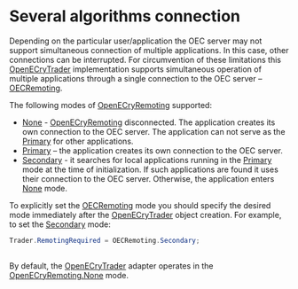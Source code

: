 # Several algorithms connection

Depending on the particular user\/application the OEC server may not support simultaneous connection of multiple applications. In this case, other connections can be interrupted. For circumvention of these limitations this [OpenECryTrader](xref:StockSharp.OpenECry.OpenECryTrader) implementation supports simultaneous operation of multiple applications through a single connection to the OEC server – [OECRemoting](https://gainfutures.com/gainfuturesapi).

The following modes of [OpenECryRemoting](xref:StockSharp.OpenECry.OpenECryRemoting) supported:

- [None](xref:StockSharp.OpenECry.OpenECryRemoting.None) \- [OpenECryRemoting](xref:StockSharp.OpenECry.OpenECryRemoting) disconnected. The application creates its own connection to the OEC server. The application can not serve as the [Primary](xref:StockSharp.OpenECry.OpenECryRemoting.Primary) for other applications.
- [Primary](xref:StockSharp.OpenECry.OpenECryRemoting.Primary) – the application creates its own connection to the OEC server.
- [Secondary](xref:StockSharp.OpenECry.OpenECryRemoting.Secondary) \- it searches for local applications running in the [Primary](xref:StockSharp.OpenECry.OpenECryRemoting.Primary) mode at the time of initialization. If such applications are found it uses their connection to the OEC server. Otherwise, the application enters [None](xref:StockSharp.OpenECry.OpenECryRemoting.None) mode.

To explicitly set the [OECRemoting](https://gainfutures.com/gainfuturesapi) mode you should specify the desired mode immediately after the [OpenECryTrader](xref:StockSharp.OpenECry.OpenECryTrader) object creation. For example, to set the [Secondary](xref:StockSharp.OpenECry.OpenECryRemoting.Secondary) mode:

```cs
Trader.RemotingRequired = OECRemoting.Secondary;
		
```

By default, the [OpenECryTrader](xref:StockSharp.OpenECry.OpenECryTrader) adapter operates in the [OpenECryRemoting.None](xref:StockSharp.OpenECry.OpenECryRemoting.None) mode.

